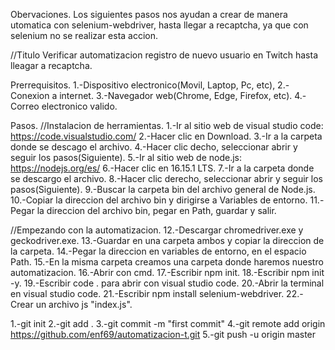 Obervaciones.
Los siguientes pasos nos ayudan a crear de manera utomatica con selenium-webdriver, hasta llegar a recaptcha, ya que con
selenium no se realizar esta accion.

//Titulo
Verificar automatizacion registro de nuevo usuario en Twitch hasta lleagar a recaptcha.

Prerrequisitos.
1.-Dispositivo electronico(Movil, Laptop, Pc, etc),
2.-Conexion a internet.
3.-Navegador web(Chrome, Edge, Firefox, etc).
4.-Correo electronico valido.


Pasos.
//Instalacion de herramientas.
1.-Ir al sitio web de visual studio code: https://code.visualstudio.com/
2.-Hacer clic en Download.
3.-Ir a la carpeta donde se descago el archivo.
4.-Hacer clic decho, seleccionar abrir y seguir los pasos(Siguiente).
5.-Ir al sitio web de node.js: https://nodejs.org/es/
6.-Hacer clic en 16.15.1 LTS.
7.-Ir a la carpeta donde se descargo el archivo.
8.-Hacer clic derecho, seleccionar abrir y seguir los pasos(Siguiente).
9.-Buscar la carpeta bin del archivo general de Node.js.
10.-Copiar la direccion del archivo bin y dirigirse a Variables de entorno.
11.-Pegar la direccion del archivo bin, pegar en Path, guardar y salir.

//Empezando con la automatizacion.
12.-Descargar chromedriver.exe y geckodriver.exe.
13.-Guardar en una carpeta ambos y copiar la direccion de la carpeta.
14.-Pegar la direccion en variables de entorno, en el espacio Path.
15.-En la misma carpeta creamos una carpeta donde haremos nuestro automatizacion.
16.-Abrir con cmd.
17.-Escribir npm init.
18.-Escribir npm init -y.
19.-Escribir code . para abrir con visual studio code.
20.-Abrir la terminal en visual studio code.
21.-Escribir npm install selenium-webdriver.
22.-Crear un archivo js "index.js".


1.-git init
2.-git add .
3.-git commit -m "first commit"
4.-git remote add origin https://github.com/enf69/automatizacion-t.git
5.-git push -u origin master
